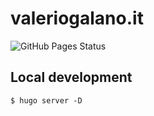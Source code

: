 # valeriogalano.it

![GitHub Pages Status](https://github.com/valeriogalano/valeriogalano.it/actions/workflows/hugo.yml/badge.svg)

## Local development
`$ hugo server -D`
